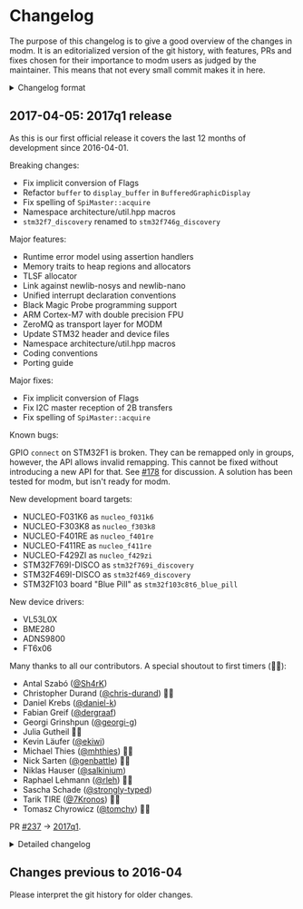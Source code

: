 # Changelog

The purpose of this changelog is to give a good overview of the changes in modm.
It is an editorialized version of the git history, with features, PRs and fixes
chosen for their importance to modm users as judged by the maintainer.
This means that not every small commit makes it in here.

<details>
<summary>Changelog format</summary>

The release summaries are formatted as:

> #### yyyy-mm-dd: yyyyqn release
>
> Breaking changes: [list]  
> Major features: [list]  
> Fixes: [list]  
> Known bugs: [list]  
> New development board targets: [list]  
> New device drivers: [list]  
> Contributors: [list]
>
> PR #[GitHub] -> [release tag].

With a more detailed changelog below with this format:

> ##### yyyy-mm-dd: [summary]
>
> [detailed summary]
>
> PR #[GitHub] -> [sha1] (with [level] impact (on [scope])).  
> Tested in hardware by [contributor].

Note that `-> [sha1]` means "all changes up to and including this commit" which
needs to be interpreted in the context of the git history.
This usually corresponds to the changes in the Pull Request on GitHub though.

This changelog also labels the changes with an impact and usually also scopes
them to the relevant subset of modm code or targets.
This describes the anticipated impact of these changes on users of modm and has
four levels:

1. No impact mentioned: No influence. Adds new features and does not touch existing code.
2. Low impact: No expected influence. Modifies modm in a backwards compatible way.
3. Medium impact: Likely influence. Modifies modm in a non-backwards compatible way.
4. High impact: Definite influence. Breaks the API within the scope.

High impact changes are explicitly called out in the release notes for you to
pay attention to. Medium impact changes are also worth looking at.

</details>

## 2017-04-05: 2017q1 release

As this is our first official release it covers the last 12 months of
development since 2016-04-01.

Breaking changes:

- Fix implicit conversion of Flags
- Refactor `buffer` to `display_buffer` in `BufferedGraphicDisplay`
- Fix spelling of `SpiMaster::acquire`
- Namespace architecture/util.hpp macros
- `stm32f7_discovery` renamed to `stm32f746g_discovery`

Major features:

- Runtime error model using assertion handlers
- Memory traits to heap regions and allocators
- TLSF allocator
- Link against newlib-nosys and newlib-nano
- Unified interrupt declaration conventions
- Black Magic Probe programming support
- ARM Cortex-M7 with double precision FPU
- ZeroMQ as transport layer for MODM
- Update STM32 header and device files
- Namespace architecture/util.hpp macros
- Coding conventions
- Porting guide

Major fixes:

- Fix implicit conversion of Flags
- Fix I2C master reception of 2B transfers
- Fix spelling of `SpiMaster::acquire`

Known bugs:

GPIO `connect` on STM32F1 is broken. They can be remapped only in groups,
however, the API allows invalid remapping. This cannot be fixed without
introducing a new API for that. See [#178][] for discussion.
A solution has been tested for modm, but isn't ready for modm.

New development board targets:

- NUCLEO-F031K6 as `nucleo_f031k6`
- NUCLEO-F303K8 as `nucleo_f303k8`
- NUCLEO-F401RE as `nucleo_f401re`
- NUCLEO-F411RE as `nucleo_f411re`
- NUCLEO-F429ZI as `nucleo_f429zi`
- STM32F769I-DISCO as `stm32f769i_discovery`
- STM32F469I-DISCO as `stm32f469_discovery`
- STM32F103 board "Blue Pill" as `stm32f103c8t6_blue_pill`

New device drivers:

- VL53L0X
- BME280
- ADNS9800
- FT6x06

Many thanks to all our contributors.
A special shoutout to first timers (🎉🎊):

- Antal Szabó ([@Sh4rK][])
- Christopher Durand ([@chris-durand][]) 🎉🎊
- Daniel Krebs ([@daniel-k][])
- Fabian Greif ([@dergraaf][])
- Georgi Grinshpun ([@georgi-g][])
- Julia Gutheil 🎉🎊
- Kevin Läufer ([@ekiwi][])
- Michael Thies ([@mhthies][]) 🎉🎊
- Nick Sarten ([@genbattle][]) 🎉🎊
- Niklas Hauser ([@salkinium][])
- Raphael Lehmann ([@rleh][]) 🎉🎊
- Sascha Schade ([@strongly-typed][])
- Tarik TIRE ([@7Kronos][]) 🎉🎊
- Tomasz Chyrowicz ([@tomchy][]) 🎉🎊

PR [#237][] -> [2017q1][].

<details>
<summary>Detailed changelog</summary>

#### 2017-04-03: Improve BoundedDeque

Adds `get()`, `rget()`, `[]` operator and `appendOverwrite()`,
`prependOverwrite()` to `BoundedDeque` to access elements by id, e.g.
to do a binary search on ordered elements in the deque and to use the
BoundedDeque as a ring buffer.

PR [#229][] -> [8f9b154][].  

#### 2017-04-02: Link against newlib-nosys

Adds `--specs=nosys.specs` to linker flags.

PR [#235][] -> [0e7e57f][] with low impact on ARM Cortex-M targets.  
Tested in hardware by [@salkinium][].

#### 2017-03-02: Add VL53L0X driver and example

This is some beautiful driver code.

PR [#234][] -> [553dceb][].  
Tested in hardware by [@chris-durand][].

#### 2017-03-02: Add NUCLEO-F401RE board and example

PR [#231][] -> [f472f7f][].  
Tested in hardware by [@strongly-typed][].

#### 2017-03-25: Fix implicit conversion of Flags

Conversion of Flags to an associated `FlagsGroup` will now work
correctly even when multiple enum constants or flag variables are
combined with logical operators.

The bool conversion of flags classes is implemented in terms of
`explicit operator bool()` to fix issues with function overloading
on Flags parameters.

The explicit operator will only allow implicit casts where contextual
conversion takes place, which is more restrictive than the previous
implementation. It will occur in the following contexts:

- conditions of if, while, for, do-while statements
- logical operators (&&, ||)
- negation (operator !)
- static_assert

This may break user code that requires implicit bool conversions on
other occasions, for instance in return statements.

PR [#230][] -> [fcf27a1][] with **high impact** due to breaking API change.

#### 2017-03-24: Refactor `buffer` to `display_buffer` in `BufferedGraphicDisplay`

This prevents confusion over which `buffer` to use when also inheriting from an
`I2cTransaction` class.

PR [#194][] -> [e1efaf4][] with **high impact** on display drivers due to breaking API change.

#### 2017-03-19: Add coding conventions

They've temporarily been lost.

PR [#224][] -> [c7adb48][].

#### 2017-03-19: Add NUCLEO-F031K6 board and example

PR [#221][] -> [f780c2a][].  
Tested in hardware by [@genbattle][].

#### 2017-03-19: Update and add all device headers and files

This replaces the STM32 device headers in ext/st/ with a git subtree
of modm-io/cmsis-header-stm32 and updates the DFG to work for STM32L
devices and adds all available device files.

PR [#226][] -> [da784bd][] with **medium impact** on STM32 targets.  
Tested in hardware by [@salkinium][].

#### 2017-01-25: Fix ZeroMQ communication backend

This fixes several issues in the ZeroMQ backend.

PR [#194][] -> [a8a2322][] with low impact.

#### 2016-12-10: Require Identifier for MODM containers

In the progress of adding raw Ethernet frames as a backend for MODM
communication, each container requires a unique id.

When using CAN as a backend filtering is done by component id.
Normally, each CAN controller has enough filters to accommodate up to
ten components per container. E.g. STM32F4 has 14 CAN filters.

When moving to Ethernet, the Ethernet MAC controller only has two or
six filters which may be not enough. The filters are more difficult to
configure.

The fifth byte of the MAC address will be used for the container Id and
the sixth byte for the component Id.
MAC filtering then can be easily implemented by filtering for the first
five bytes of the MAC address.

There is no overhead for CAN communication as container Id is omitted.

PR [#204][] -> [5f5934a][] with low impact.

#### 2016-12-10: Windows MinGW compilation support

PR [#202][] -> [dd3639b][] with low impact.  
Tested in hardware by [@7Kronos][].

#### 2016-11-20: Add unified interrupt declaration conventions

Adds macros for a unified interrupt declaration across all platforms
and regardless of being declared in C or C++ source code.
This allows us to change the interrupt invocation mechanism in the
future without modifying the source code.

In total four macros are added:

- `MODM_ISR(vector, attributes...)` for declaring a static ISR with
                                    attributes (e.g. `modm_fastcode`).
- `MODM_ISR_NAME(vector)` for getting the platform specific ISR name.
- `MODM_ISR_DECL(vector)` for forward declarations of ISRs.
- `MODM_ISR_CALL(vector)` for calling ISRs manually from code.

`MODM_ISR_NAME(vector)` is backwards compatible, mapping to
`{vector}_vect` on AVR and `{vector}_IRQHandler` on ARM Cortex-M.
Consequently, the vector name is now used without `_vect` or
`_IRQHandler` suffixes and all occurrences have been renamed.

PR [#185][] -> [13904f8][] with low impact.

#### 2016-11-16: Add runtime error model using assertion handlers

This adds a mechanism for asserting runtime conditions on all platforms.
The application can specify failure handlers that get called on assertion
failure and can specify abandonment behavior depending on the failure.
The abandonment handler can also be overwritten to provide application
specific behavior, like blinking an LED or logging the failure.

For details see: http://blog.salkinium.com/modms-error-model

PR [#185][] -> [13904f8][] with low impact.  
Tested in hardware by [@salkinium][].

#### 2016-10-15: Allow setting compiler optimization level

The optimization level can be set in `project.cfg` as
`build.optimization=level` and overwritten using the command line
argument `optimization=level`.

PR [#196][] -> [c12a69b][].

#### 2016-10-03: Add BME280 driver and example

PR [#195][] -> [5e547ab][].  
Tested in hardware by [@strongly-typed][].

#### 2016-10-03: Add ZeroMQ as transport layer for MODM and example

This feature adds a ZeroMQ implementation of the MODM backend as a
replacement for TIPC on hosted targets and examples to show this new
functionality.

PR [#176][] -> [a00d3cc][].  
Tested in hardware by [@strongly-typed][].

#### 2016-10-02: Add Black Magic Probe support and example

PR [#194][] -> [b21f502][].  
Tested in hardware by [@strongly-typed][].

#### 2016-09-22: Add naming schema to device files

Adds a 'naming-schema' and 'invalid-device' tag to the device files to
allow to enumerate all valid device names from the device files alone.
Removes the size_id attribute for AVRs because it is redundant with
the name and not used by the AVR DFG merger.
Uses local imports in the Python code and therefore removes the need
to update the python path in every file.

PR [#189][] -> [d949fee][] with low impact.

#### 2016-09-21: Deduplicate and clean up linker scripts

Deduplication by using Jinja2 macros to deduplicate the linker script
formatting followed by clean up of unused linker sections.

PR [#188][] -> [a379e61][] with low impact on ARM Cortex-M targets.  
Tested in hardware by [@salkinium][].

#### 2016-09-20: Link against newlib-nano

Adds `--specs=nano.specs` to linker flags.
This saves up to 2kB of static data and ~1.5kB of code.

PR [#187][] -> [cb0a11e][] with **medium impact** on ARM Cortex-M targets.  
Tested in hardware by [@salkinium][].

#### 2016-09-17: Update DFG and fix driver issues

This change updates the device file generator (DFG) to generate the
patches we added to the device files manually now automatically.
Any drivers that needed minor changes due to this were updated.

PR [#183][] -> [08784cd][] with low impact.

#### 2016-09-15: Add IOStream formatter for function pointers

PR [#186][] -> [bb3fa3a][].

#### 2016-09-10: Namespace architecture/util.hpp macros

The `modm/architecture/util.hpp` macros have been renamed and
properly documented.
A new header `modm/architecture/legacy_macros.hpp` contains backwards
compatible mappings for application code. All occurrences of the non-
namespaced macros in modm have been replaced. The backwards-compatible
mapping can be disabled by declaring the `MODM_DISABLE_LEGACY_MACROS`
macro to the compiler.

- ALWAYS_INLINE        -> modm_always_inline
- ATTRIBUTE_UNUSED     -> modm_unused
- ATTRIBUTE_WEAK       -> modm_weak
- ATTRIBUTE_ALIGNED(n) -> modm_aligned(n)
- ATTRIBUTE_PACKED     -> modm_packed
- ATTRIBUTE_FASTCODE   -> modm_fastcode
- ATTRIBUTE_FASTDATA   -> modm_fastdata
- ATTRIBUTE_MAY_ALIAS  -> modm_may_alias
- CONCAT(a,b)          -> MODM_CONCAT(a,b)
- STRINGIFY(a)         -> MODM_STRINGIFY(a)
- MOD_RRAY_SIZE(x)  -> MODM_ARRAY_SIZE(x)
- likely(x)            -> modm_likely(x)
- unlikely(x)          -> modm_unlikely(x)

Note that the `ENUM_CLASS_FLAG` was replaced with `modm::Flags32` and
is not completely backwards compatible (`Interrupt` vs `Interrupt_t`).

PR [#182][] -> [9940a65][] with **high impact** due to breaking API change.

#### 2016-09-06: Simplify and clean up cortex/core driver

Includes better handling of platform specific startup code, a better
location for linkerscripts and minor code cleanup.

PR [#180][] -> [0dbf73c][] with low impact on ARM Cortex-M targets.  
Tested in hardware by [@salkinium][].

#### 2016-09-03: Add a porting guide

PR [#179][] -> [0dbf73c][].

#### 2016-08-25: Add ADNS9800 driver and example

PR [#175][] -> [26471ab][].  
Tested in hardware by [@strongly-typed][].

#### 2016-08-25: Add STM32F769I Discovery board and example

PR [#173][] -> [3c7cd31][].  
Tested in hardware by [@strongly-typed][].

#### 2016-08-25: Support ARM Cortex-M7 with double precision FPU

Adds build system and startup script support for ARM Cortex-M7 with double
precision FPU as well as CI tests.

PR [#173][] -> [c605416][] with low impact on STM32 devices.  
Tested in hardware by [@strongly-typed][].

#### 2016-08-25: Update STM32 header and device files

Update to the latest CMSIS device headers for STM32 and adds a few new device
files.

PR [#168][] -> [84d5bd0][] with **medium impact** on STM32 devices.  
Tested in hardware by [@salkinium][].

#### 2016-08-14: Fix spelling of `SpiMaster::acquire`

Apparently `acquire` is spelled with a `c`. This fix breaks the API, sorry!

PR [#167][] -> [fd1b109][] with **high impact** on drivers due to breaking API change.

#### 2016-08-04: Rename STM32F7 Discovery board name

There are more than one STM32F7 Discovery board available, this renames
the `stm32f7_discovery` board target to `stm32f746g_discovery`

PR [#165][] -> [637e074][] with **high impact** on STM32F7 targets.

#### 2016-07-20: Add Blue Pill board and examples

Add board support for STM32F103C8T6 Minimum System Development, aka.
"Blue Pill", and examples.

PR [#154][] -> [7ab0132][].  
Tested in hardware by [@strongly-typed][].

#### 2016-07-09: Add FT6x06 driver and example

PR [#155][] -> [63ad1d3][].  
Tested in hardware by [@salkinium][].

#### 2016-07-09: Add display driver for STM32F469I-DISCO

Adds initialization code and examples for the DSI and display found on the board.

PR [#155][] -> [0118a13][].  
Tested in hardware by [@salkinium][].

#### 2016-06-23: Add memory traits to heap regions and allocators

A heap table in the linkerscript describes the memory regions with their traits.
The allocator implementation reads this table to initialize the heaps.
To allocate memory, the heap that fits the requested traits best is chosen.

Three heap algorithms can be chosen from using the modm parameters:

- newlib's dlmalloc (default): Chooses largest continuous heap from page table.
- modm's block allocator: Chooses largest heap from page table.
- TLSF: Uses all heaps in the table.

Overloading of the new operator in C++ is provided:
```cpp
Foo *foo = new (modm::MemoryFastData) Foo(args);
```

Finally, linkerscripts can be extended to include additional memory regions
that include static data and bss as well as heap sections.

PR [#147][] -> [e2f9b4a][] with low impact on ARM Cortex-M targets with TLSF allocator.  
Tested in hardware by [@salkinium][].

#### 2016-06-12: Add NUCLEO-F303K8 board and example

PR [#145][] -> [6c1a111][].  
Tested in hardware by [@salkinium][].

#### 2016-06-12: Add NUCLEO-F429ZI board and example

PR ? -> [2504682][].  
Tested in hardware by [@salkinium][].

#### 2016-06-12: Replace SystemClock with manual implementation

This replaces the very dynamic `modm::stm32::SystemClock` with a fake
SystemClock class that is hardcoded to a specific clock speed.
This makes porting to new boards easier.

PR [#144][] -> [170f53a][] with **medium impact** on STM32 board targets.  
Tested in hardware by [@salkinium][].

#### 2016-05-29: Add operator overloads to Config/Value

This introduces the FlagsOperators class which contains nothing else but
the bitwise operators overloads and comparison functions.
This class in then inherited from for the Flags, Configurations and
Value classes, enabling transparent use of these operator overloads
between the classes.

PR [#143][] -> [a6519c3][] with low impact.

#### 2016-05-19: Add NUCLEO-F411RE board and example

PR [#138][] -> [e346020][].  
Tested in hardware by [@salkinium][].

#### 2016-05-17: Revert default allocator to newlib

Overwriting the weak functions in newlib regarding malloc does not work
correctly.

PR [#137][] -> [967c0a9][].

#### 2016-05-15: Fix I2C master reception of 2B transfers

This bug was discovered on the F103 platform, where the first byte of 2B
receive transfers was not acknowledged by the master.
This resulted in the slave device never placing the data for the 2nd
byte on the bus, effectively "sending" 0xff as the second byte.

PR [#129][] -> [408c309][].  
Tested in hardware by [@strongly-typed][].

#### 2016-05-03: Enable running unittests on AVR and STM32 targets

These changes fix the embedded test runners for AVR and STM32 targets,
and fixes bugs in the unit test source code that come from using the
cross compilers (float vs. double tolerances, type promotions, etc).

PR [#155][] -> [41ab22a][].

#### 2016-04-16: Add TLSF allocator and enable by default

These changes add the TLSF implementation from http://tlsf.baisoku.org
and enable it by default, completely replacing the newlib allocator.

Up to three arenas are constructed:

- SRAM: with `.heap1`, `.heap2` if available and `.heap3` if available
- CCM or DTCM: with `.heap0` if available
- ITCM: with `.heap4` if available

These three functions are provided:

- `malloc`: Uses SRAM by default, falls back to CCM if SRAM is full
- `realloc`: determines source arena by pointer address
- `free`: determines source arena by pointer address

PR [#115][] -> [ffa4e1b][] with **medium impact** on ARM Cortex-M targets.  
Tested in hardware by [@salkinium][].

</details>

## Changes previous to 2016-04

Please interpret the git history for older changes.


<!--
GitHub does not automatically link any references to PRs, users or commits so
we have to do it manually. Hooray for technology.
-->

<!-- Releases -->
[2017q1]: https://github.com/roboterclubaachen/modm/releases/tag/2017q1

<!-- Contributors -->
[@7Kronos]: https://github.com/7Kronos
[@chris-durand]: https://github.com/chris-durand
[@daniel-k]: https://github.com/daniel-k
[@dergraaf]: https://github.com/dergraaf
[@ekiwi]: https://github.com/ekiwi
[@genbattle]: https://github.com/genbattle
[@georgi-g]: https://github.com/georgi-g
[@mhthies]: https://github.com/mhthies
[@rleh]: https://github.com/rleh
[@salkinium]: https://github.com/salkinium
[@Sh4rK]: https://github.com/Sh4rK
[@strongly-typed]: https://github.com/strongly-typed
[@tomchy]: https://github.com/tomchy

<!-- Pull requests or Issues -->
[#115]: https://github.com/roboterclubaachen/modm/pull/115
[#129]: https://github.com/roboterclubaachen/modm/pull/129
[#137]: https://github.com/roboterclubaachen/modm/pull/137
[#138]: https://github.com/roboterclubaachen/modm/pull/138
[#143]: https://github.com/roboterclubaachen/modm/pull/143
[#144]: https://github.com/roboterclubaachen/modm/pull/144
[#145]: https://github.com/roboterclubaachen/modm/pull/145
[#147]: https://github.com/roboterclubaachen/modm/pull/147
[#154]: https://github.com/roboterclubaachen/modm/pull/154
[#155]: https://github.com/roboterclubaachen/modm/pull/155
[#155]: https://github.com/roboterclubaachen/modm/pull/155
[#155]: https://github.com/roboterclubaachen/modm/pull/155
[#165]: https://github.com/roboterclubaachen/modm/pull/165
[#167]: https://github.com/roboterclubaachen/modm/pull/167
[#168]: https://github.com/roboterclubaachen/modm/pull/168
[#173]: https://github.com/roboterclubaachen/modm/pull/173
[#173]: https://github.com/roboterclubaachen/modm/pull/173
[#175]: https://github.com/roboterclubaachen/modm/pull/175
[#176]: https://github.com/roboterclubaachen/modm/pull/176
[#178]: https://github.com/roboterclubaachen/modm/pull/178
[#179]: https://github.com/roboterclubaachen/modm/pull/179
[#180]: https://github.com/roboterclubaachen/modm/pull/180
[#182]: https://github.com/roboterclubaachen/modm/pull/182
[#183]: https://github.com/roboterclubaachen/modm/pull/183
[#185]: https://github.com/roboterclubaachen/modm/pull/185
[#185]: https://github.com/roboterclubaachen/modm/pull/185
[#186]: https://github.com/roboterclubaachen/modm/pull/186
[#187]: https://github.com/roboterclubaachen/modm/pull/187
[#188]: https://github.com/roboterclubaachen/modm/pull/188
[#189]: https://github.com/roboterclubaachen/modm/pull/189
[#194]: https://github.com/roboterclubaachen/modm/pull/194
[#194]: https://github.com/roboterclubaachen/modm/pull/194
[#194]: https://github.com/roboterclubaachen/modm/pull/194
[#195]: https://github.com/roboterclubaachen/modm/pull/195
[#196]: https://github.com/roboterclubaachen/modm/pull/196
[#202]: https://github.com/roboterclubaachen/modm/pull/202
[#204]: https://github.com/roboterclubaachen/modm/pull/204
[#221]: https://github.com/roboterclubaachen/modm/pull/221
[#224]: https://github.com/roboterclubaachen/modm/pull/224
[#226]: https://github.com/roboterclubaachen/modm/pull/226
[#229]: https://github.com/roboterclubaachen/modm/pull/229
[#230]: https://github.com/roboterclubaachen/modm/pull/230
[#231]: https://github.com/roboterclubaachen/modm/pull/231
[#234]: https://github.com/roboterclubaachen/modm/pull/234
[#235]: https://github.com/roboterclubaachen/modm/pull/235
[#237]: https://github.com/roboterclubaachen/modm/pull/237

<!-- Commits -->
[0118a13]: https://github.com/roboterclubaachen/modm/commit/0118a13
[08784cd]: https://github.com/roboterclubaachen/modm/commit/08784cd
[0dbf73c]: https://github.com/roboterclubaachen/modm/commit/0dbf73c
[0dbf73c]: https://github.com/roboterclubaachen/modm/commit/0dbf73c
[0e7e57f]: https://github.com/roboterclubaachen/modm/commit/0e7e57f
[13904f8]: https://github.com/roboterclubaachen/modm/commit/13904f8
[13904f8]: https://github.com/roboterclubaachen/modm/commit/13904f8
[170f53a]: https://github.com/roboterclubaachen/modm/commit/170f53a
[2504682]: https://github.com/roboterclubaachen/modm/commit/2504682
[26471ab]: https://github.com/roboterclubaachen/modm/commit/26471ab
[3c7cd31]: https://github.com/roboterclubaachen/modm/commit/3c7cd31
[408c309]: https://github.com/roboterclubaachen/modm/commit/408c309
[41ab22a]: https://github.com/roboterclubaachen/modm/commit/41ab22a
[553dceb]: https://github.com/roboterclubaachen/modm/commit/553dceb
[5e547ab]: https://github.com/roboterclubaachen/modm/commit/5e547ab
[5f5934a]: https://github.com/roboterclubaachen/modm/commit/5f5934a
[637e074]: https://github.com/roboterclubaachen/modm/commit/637e074
[63ad1d3]: https://github.com/roboterclubaachen/modm/commit/63ad1d3
[6c1a111]: https://github.com/roboterclubaachen/modm/commit/6c1a111
[7ab0132]: https://github.com/roboterclubaachen/modm/commit/7ab0132
[84d5bd0]: https://github.com/roboterclubaachen/modm/commit/84d5bd0
[8f9b154]: https://github.com/roboterclubaachen/modm/commit/8f9b154
[967c0a9]: https://github.com/roboterclubaachen/modm/commit/967c0a9
[9940a65]: https://github.com/roboterclubaachen/modm/commit/9940a65
[a00d3cc]: https://github.com/roboterclubaachen/modm/commit/a00d3cc
[a379e61]: https://github.com/roboterclubaachen/modm/commit/a379e61
[a6519c3]: https://github.com/roboterclubaachen/modm/commit/a6519c3
[a8a2322]: https://github.com/roboterclubaachen/modm/commit/a8a2322
[b21f502]: https://github.com/roboterclubaachen/modm/commit/b21f502
[bb3fa3a]: https://github.com/roboterclubaachen/modm/commit/bb3fa3a
[c12a69b]: https://github.com/roboterclubaachen/modm/commit/c12a69b
[c605416]: https://github.com/roboterclubaachen/modm/commit/c605416
[c7adb48]: https://github.com/roboterclubaachen/modm/commit/c7adb48
[cb0a11e]: https://github.com/roboterclubaachen/modm/commit/cb0a11e
[d949fee]: https://github.com/roboterclubaachen/modm/commit/d949fee
[da784bd]: https://github.com/roboterclubaachen/modm/commit/da784bd
[dd3639b]: https://github.com/roboterclubaachen/modm/commit/dd3639b
[e1efaf4]: https://github.com/roboterclubaachen/modm/commit/e1efaf4
[e2f9b4a]: https://github.com/roboterclubaachen/modm/commit/e2f9b4a
[e346020]: https://github.com/roboterclubaachen/modm/commit/e346020
[f472f7f]: https://github.com/roboterclubaachen/modm/commit/f472f7f
[f780c2a]: https://github.com/roboterclubaachen/modm/commit/f780c2a
[fcf27a1]: https://github.com/roboterclubaachen/modm/commit/fcf27a1
[fd1b109]: https://github.com/roboterclubaachen/modm/commit/fd1b109
[ffa4e1b]: https://github.com/roboterclubaachen/modm/commit/ffa4e1b
